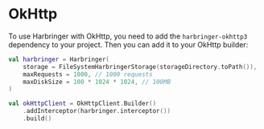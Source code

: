 OkHttp
===
To use Harbringer with OkHttp, you need to add the `harbringer-okhttp3` dependency to your project. Then you can
add it to your OkHttp builder:

```kotlin
val harbringer = Harbringer(
    storage = FileSystemHarbringerStorage(storageDirectory.toPath()),
    maxRequests = 1000, // 1000 requests
    maxDiskSize = 100 * 1024 * 1024, // 100MB
)

val okHttpClient = OkHttpClient.Builder()
    .addInterceptor(harbringer.interceptor())
    .build()
```